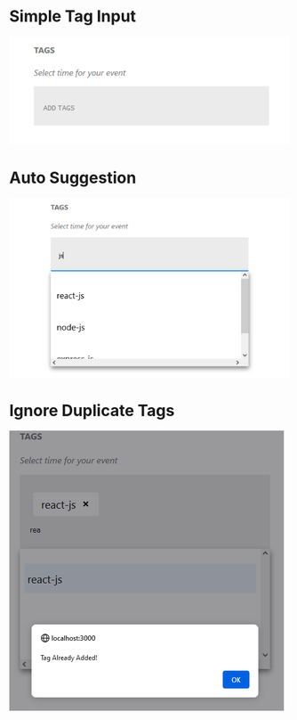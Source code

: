 # Simple Tag Input
![alt text](https://raw.githubusercontent.com/DevTeertha/tag-input/main/screenshots/1.PNG)

# Auto Suggestion
![alt text](https://raw.githubusercontent.com/DevTeertha/tag-input/main/screenshots/2.PNG)

# Ignore Duplicate Tags
![alt text](https://raw.githubusercontent.com/DevTeertha/tag-input/main/screenshots/3.PNG)